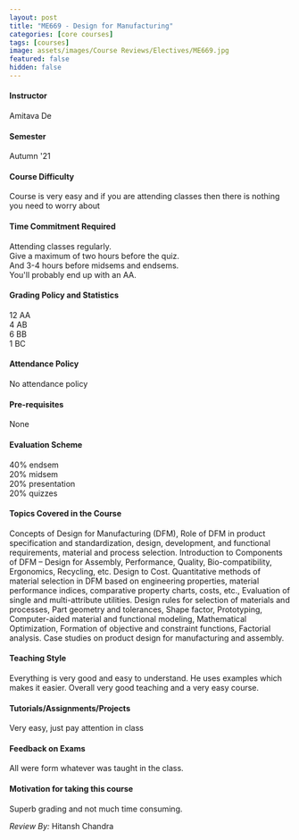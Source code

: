 ```yaml
---
layout: post
title: "ME669 - Design for Manufacturing"
categories: [core courses]
tags: [courses]
image: assets/images/Course Reviews/Electives/ME669.jpg
featured: false
hidden: false
---
```


#### Instructor
Amitava De

#### Semester
Autumn '21

#### Course Difficulty
Course is very easy and if you are attending classes then there is nothing you need to worry about

#### Time Commitment Required
Attending classes regularly.  
Give a maximum of two hours before the quiz.  
And 3-4 hours before midsems and endsems.  
You'll probably end up with an AA.

#### Grading Policy and Statistics
12 AA  
4 AB  
6 BB  
1 BC

#### Attendance Policy
No attendance policy

#### Pre-requisites
None

#### Evaluation Scheme
40% endsem  
20% midsem  
20% presentation  
20% quizzes

#### Topics Covered in the Course
Concepts of Design for Manufacturing (DFM), Role of DFM in product specification and standardization, design, development, and functional requirements, material and process selection. Introduction to Components of DFM – Design for Assembly, Performance, Quality, Bio-compatibility, Ergonomics, Recycling, etc. Design to Cost. Quantitative methods of material selection in DFM based on engineering properties, material performance indices, comparative property charts, costs, etc., Evaluation of single and multi-attribute utilities. Design rules for selection of materials and processes, Part geometry and tolerances, Shape factor, Prototyping, Computer-aided material and functional modeling, Mathematical Optimization, Formation of objective and constraint functions, Factorial analysis. Case studies on product design for manufacturing and assembly.

#### Teaching Style
Everything is very good and easy to understand. He uses examples which makes it easier. Overall very good teaching and a very easy course.

#### Tutorials/Assignments/Projects
Very easy, just pay attention in class 

#### Feedback on Exams
All were form whatever was taught in the class.

#### Motivation for taking this course
Superb grading and not much time consuming.

*Review By:* Hitansh Chandra